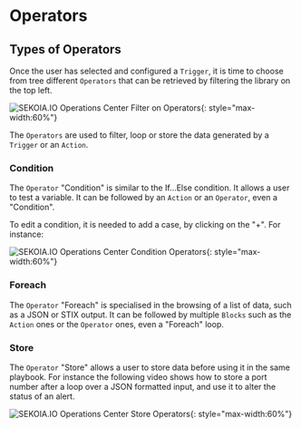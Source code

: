 # Operators

## Types of Operators

Once the user has selected and configured a `Trigger`, it is time to choose from tree different `Operators` that can be retrieved by filtering the library on the top left.

![SEKOIA.IO Operations Center Filter on Operators](/assets/operation_center/playbooks/filter_operators.png){: style="max-width:60%"}

The `Operators` are used to filter, loop or store the data generated by a `Trigger` or an `Action`.

### Condition

The `Operator` "Condition" is similar to the If...Else condition. It allows a user to test a variable. It can be followed by an `Action` or an `Operator`, even a "Condition".

To edit a condition, it is needed to add a case, by clicking on the "+". For instance:

![SEKOIA.IO Operations Center Condition Operators](/assets/operation_center/playbooks/condition_operator.gif){: style="max-width:60%"}

### Foreach

The `Operator` "Foreach" is specialised in the browsing of a list of data, such as a JSON or STIX output.
It can be followed by multiple `Blocks` such as the `Action` ones or the `Operator` ones, even a "Foreach" loop.

### Store

The `Operator` "Store" allows a user to store data before using it in the same playbook. For instance the following video shows how to store a port number after a loop over a JSON formatted input, and use it to alter the status of an alert.

![SEKOIA.IO Operations Center Store Operators](/assets/operation_center/playbooks/store_operator.gif){: style="max-width:60%"}
